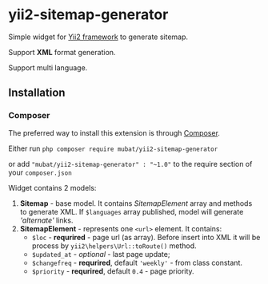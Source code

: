 # yii2-sitemap-generator
Simple widget for [Yii2 framework](http://www.yiiframework.com) to generate sitemap. 
   
Support **XML**  format generation.

Support multi language. 

## Installation

### Composer

The preferred way to install this extension is through [Composer](http://getcomposer.org/).

Either run ```php composer require mubat/yii2-sitemap-generator```

or add ```"mubat/yii2-sitemap-generator" : "~1.0"``` to the require section of your ```composer.json```



Widget contains 2 models:
1. **Sitemap** - base model. It contains *SitemapElement* array and methods to generate XML.
    If `$languages` array published, model will generate *'alternate'* links.
2. **SitemapElement** - represents one `<url>` element. It contains:
   * `$loc` - **requrired** - page url (as array). Before insert into XML it will be process by `yii2\helpers\Url::toRoute()` method. 
   * `$updated_at` - *optional* - last page update;
   * `$changefreq` - **requrired**, default `'weekly'` - from class constant.
   * `$priority` - **requrired**, default `0.4` - page priority.
